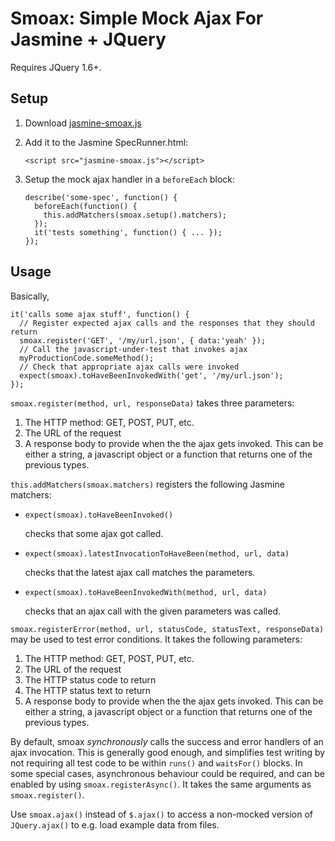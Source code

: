 # Smoax: Simple Mock Ajax For Jasmine + JQuery

Requires JQuery 1.6+.

## Setup

1.  Download [jasmine-smoax.js](https://raw.github.com/mtkopone/smoax/master/jasmine-smoax.js)
2.  Add it to the Jasmine SpecRunner.html:

        <script src="jasmine-smoax.js"></script>

3.  Setup the mock ajax handler in a `beforeEach` block: 

        describe('some-spec', function() {
          beforeEach(function() {
            this.addMatchers(smoax.setup().matchers);
          });
          it('tests something', function() { ... });
        });
        
## Usage

Basically,

    it('calls some ajax stuff', function() {
	  // Register expected ajax calls and the responses that they should return
	  smoax.register('GET', '/my/url.json', { data:'yeah' });
      // Call the javascript-under-test that invokes ajax
      myProductionCode.someMethod();
      // Check that appropriate ajax calls were invoked
      expect(smoax).toHaveBeenInvokedWith('get', '/my/url.json');
    });

`smoax.register(method, url, responseData)` takes three parameters:

1.  The HTTP method: GET, POST, PUT, etc.
2.  The URL of the request
3.  A response body to provide when the the ajax gets invoked. This can be either a string, a javascript object or a function that returns one of the previous types.

`this.addMatchers(smoax.matchers)` registers the following Jasmine matchers:

*  `expect(smoax).toHaveBeenInvoked()`
    
    checks that some ajax got called.

*  `expect(smoax).latestInvocationToHaveBeen(method, url, data)`

    checks that the latest ajax call matches the parameters.

*  `expect(smoax).toHaveBeenInvokedWith(method, url, data)`

    checks that an ajax call with the given parameters was called.

`smoax.registerError(method, url, statusCode, statusText, responseData)` may be used to test error conditions. It takes the following parameters:

1.  The HTTP method: GET, POST, PUT, etc.
2.  The URL of the request
3.  The HTTP status code to return  
4.  The HTTP status text to return
5.  A response body to provide when the the ajax gets invoked. This can be either a string, a javascript object or a function that returns one of the previous types.

By default, smoax *synchronously* calls the success and error handlers of an ajax invocation. This is generally good enough, and simplifies test writing by not requiring all test code to be within `runs()` and `waitsFor()` blocks. In some special cases, asynchronous behaviour could be required, and can be enabled by using `smoax.registerAsync()`. It takes the same arguments as `smoax.register()`.

Use `smoax.ajax()` instead of `$.ajax()` to access a non-mocked version of `JQuery.ajax()` to e.g. load example data from files.
